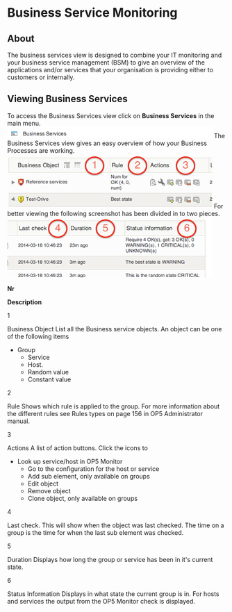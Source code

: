 # Business Service Monitoring

## About

The business services view is designed to combine your IT monitoring and your business service management (BSM) to give an overview of the applications and/or services that your organisation is providing either to customers or internally.

## Viewing Business Services

To access the Business Services view click on **Business Services** in the main menu. ![](attachments/16482326/16679247.png)
 The Business Services view gives an easy overview of how your Business Processes are working.
 ![](attachments/16482326/16679248.png)
For better viewing the following screenshot has been divided in to two pieces.
 ![](attachments/16482326/16679261.png)

**Nr**

**Description**

1

Business Object
 List all the Business service objects. An object can be one of the following items

- Group
  - Service
  - Host.
  - Random value
  - Constant value

2

Rule
 Shows which rule is applied to the group.
 For more information about the different rules see Rules types on page 156 in OP5 Administrator manual.

3

Actions
 A list of action buttons.
 Click the icons to

- Look up service/host in OP5 Monitor
  - Go to the configuration for the host or service
  - Add sub element, only available on groups
  - Edit object
  - Remove object
  - Clone object, only available on groups

4

Last check.
 This will show when the object was last checked.
 The time on a group is the time for when the last sub element was checked.

5

Duration
 Displays how long the group or service has been in it's current state.

6

Status Information
 Displays in what state the current group is in. For hosts and services the output from the OP5 Monitor check is displayed.

